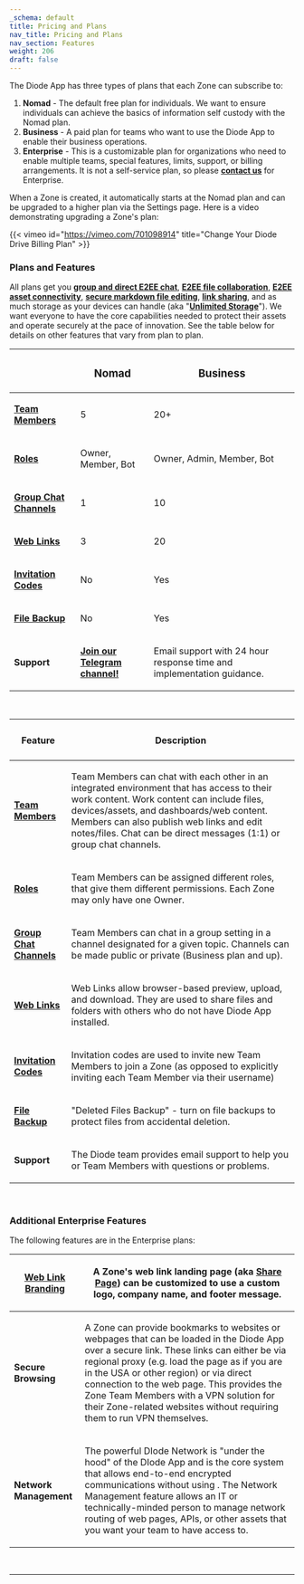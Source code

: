 ```yaml
---
_schema: default
title: Pricing and Plans
nav_title: Pricing and Plans
nav_section: Features
weight: 206
draft: false
---
```

The Diode App has three types of plans that each Zone can subscribe to:

1. **Nomad** - The default free plan for individuals. We want to ensure individuals can achieve the basics of information self custody with the Nomad plan.
2. **Business** - A paid plan for teams who want to use the Diode App to enable their business operations.
3. **Enterprise** - This is a customizable plan for organizations who need to enable multiple teams, special features, limits, support, or billing arrangements. It is not a self-service plan, so please <a href="https://contactdiode.paperform.co/" target="_blank" rel="noopener"><strong>contact us</strong></a> for Enterprise.

When a Zone is created, it automatically starts at the Nomad plan and can be upgraded to a higher plan via the Settings page. Here is a video demonstrating upgrading a Zone's plan:

{{< vimeo id="https://vimeo.com/701098914" title="Change Your Diode Drive Billing Plan" >}}

### **Plans and Features**

All plans get you <a href="https://app.docs.diode.io/docs/navigating/chat-with-other-team-members/" target="_blank" rel="noopener"><strong>group and direct E2EE chat</strong></a>, <a href="https://app.docs.diode.io/docs/navigating/add-a-team-member-or-additional-device/" target="_blank" rel="noopener"><strong>E2EE file collaboration</strong></a>, <a href="https://support.diode.io/article/ub9xrruimv" target="_blank" rel="noopener"><strong>E2EE asset connectivity</strong></a>, <a href="https://app.docs.diode.io/docs/navigating/file-editors/" target="_blank" rel="noopener"><strong>secure markdown file editing</strong></a>, <a href="https://app.docs.diode.io/docs/navigating/share-a-file-or-folder-via-web-browser/" target="_blank" rel="noopener"><strong>link sharing</strong></a>, and as much storage as your devices can handle (aka "<a href="https://support.diode.io/article/vr156n18cf" target="_blank" rel="noopener"><strong>Unlimited Storage</strong></a>"). We want everyone to have the core capabilities needed to protect their assets and operate securely at the pace of innovation. See the table below for details on other features that vary from plan to plan.

<table><thead><tr><th><p></p></th><th><h3><strong>Nomad</strong></h3></th><th><h3><strong>Business</strong></h3></th></tr></thead><tbody><tr><td><p><a href="https://app.docs.diode.io/docs/navigating/add-a-team-member-or-additional-device/" target="_blank" rel="noopener"><strong>Team Members</strong></a></p></td><td><p>5</p></td><td><p>20+</p></td></tr><tr><td><p><a href="https://app.docs.diode.io/docs/navigating/manage-team-member-roles/"><strong>Roles</strong></a></p></td><td><p>Owner, Member, Bot</p></td><td><p>Owner, Admin, Member, Bot</p></td></tr><tr><td><p><a href="https://app.docs.diode.io/docs/navigating/create-a-group-chat/" target="_blank" rel="noopener"><strong>Group Chat Channels</strong></a></p></td><td><p>1</p></td><td><p>10</p></td></tr><tr><td><p><a href="https://app.docs.diode.io/docs/navigating/share-a-file-or-folder-via-web-browser/" target="_blank" rel="noopener"><strong>Web Links</strong></a></p></td><td><p>3</p></td><td><p>20</p></td></tr><tr><td><p><a href="https://app.docs.diode.io/docs/navigating/invite-codes/" target="_blank" rel="noopener"><strong>Invitation Codes</strong></a></p></td><td><p>No</p></td><td><p>Yes</p></td></tr><tr><td><p><a href="https://app.docs.diode.io/docs/navigating/backup-your-confidential-files/" target="_blank" rel="noopener"><strong>File Backup</strong></a></p></td><td><p>No</p></td><td><p>Yes</p></td></tr><tr><td><p><strong>Support</strong></p></td><td><p><a href="https://t.me/diode_chain" target="_blank" rel="noopener"><strong>Join our Telegram channel!</strong></a></p></td><td><p>Email support with 24 hour response time and implementation guidance.</p></td></tr></tbody></table>

&nbsp;

<table><thead><tr><th><h4><strong>Feature</strong></h4></th><th><h4><strong>Description</strong></h4></th></tr></thead><tbody><tr><td><p><a href="https://app.docs.diode.io/docs/navigating/add-a-team-member-or-additional-device/" target="_blank" rel="noopener"><strong>Team Members</strong></a></p></td><td><p>Team Members can chat with each other in an integrated environment that has access to their work content. Work content can include files, devices/assets, and dashboards/web content. Members can also publish web links and edit notes/files. Chat can be direct messages (1:1) or group chat channels.</p></td></tr><tr><td><p><a href="https://app.docs.diode.io/docs/navigating/manage-team-member-roles/"><strong>Roles</strong></a></p></td><td><p>Team Members can be assigned different roles, that give them different permissions. Each Zone may only have one Owner.</p></td></tr><tr><td><p><a href="https://app.docs.diode.io/docs/navigating/create-a-group-chat/" target="_blank" rel="noopener"><strong>Group Chat Channels</strong></a></p></td><td><p>Team Members can chat in a group setting in a channel designated for a given topic. Channels can be made public or private (Business plan and up).</p></td></tr><tr><td><p><a href="https://app.docs.diode.io/docs/navigating/share-a-file-or-folder-via-web-browser/" target="_blank" rel="noopener"><strong>Web Links</strong></a></p></td><td><p>Web Links allow browser-based preview, upload, and download. They are used to share files and folders with others who do not have Diode App installed.</p></td></tr><tr><td><p><a href="https://app.docs.diode.io/docs/navigating/invite-codes/" target="_blank" rel="noopener"><strong>Invitation Codes</strong></a></p></td><td><p>Invitation codes are used to invite new Team Members to join a Zone (as opposed to explicitly inviting each Team Member via their username)</p></td></tr><tr><td><p><a href="https://app.docs.diode.io/docs/navigating/backup-your-confidential-files/" target="_blank" rel="noopener"><strong>File Backup</strong></a></p></td><td><p>"Deleted Files Backup" - turn on file backups to protect files from accidental deletion.</p></td></tr><tr><td><p><strong>Support</strong></p></td><td><p>The Diode team provides email support to help you or Team Members with questions or problems.</p></td></tr></tbody></table>

&nbsp;

### **Additional Enterprise Features**

The following features are in the Enterprise plans:

<table><thead><tr><th><p><a href="https://app.docs.diode.io/docs/navigating/how-to-customize-share-page-information/" target="_blank" rel="noopener"><strong>Web Link Branding</strong></a></p></th><th><p><strong>A Zone's web link landing page (aka </strong><a href="https://support.diode.io/article/ssnzo09rzv" target="_blank" rel="noopener"><strong>Share Page</strong></a><strong>) can be customized to use a custom logo, company name, and footer message.</strong></p></th></tr></thead><tbody><tr><td><p><strong>Secure Browsing</strong></p></td><td><p>A Zone can provide bookmarks to websites or webpages that can be loaded in the Diode App over a secure link. These links can either be via regional proxy (e.g. load the page as if you are in the USA or other region) or via direct connection to the web page. This provides the Zone Team Members with a VPN solution for their Zone-related websites without requiring them to run VPN themselves.</p></td></tr><tr><td><p><strong>Network Management</strong></p></td><td><p>The powerful DIode Network is "under the hood" of the DIode App and is the core system that allows end-to-end encrypted communications without using . The Network Management feature allows an IT or technically-minded person to manage network routing of web pages, APIs, or other assets that you want your team to have access to.</p></td></tr></tbody></table>

&nbsp;

---

&nbsp;